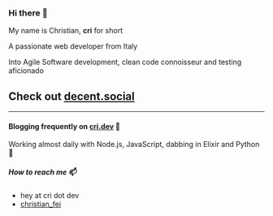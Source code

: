 ### Hi there 👋

My name is Christian, **cri** for short

A passionate web developer from Italy

Into Agile Software development, clean code connoisseur and testing aficionado

## Check out [decent.social](https://decent.social/)

---

#### Blogging frequently on [cri.dev](https://cri.dev/) 📖

Working almost daily with Node.js, JavaScript, dabbing in Elixir and Python 🚀

##### How to reach me 📫 

- hey at cri dot dev
- [christian_fei](https://twitter.com/christian_fei)
